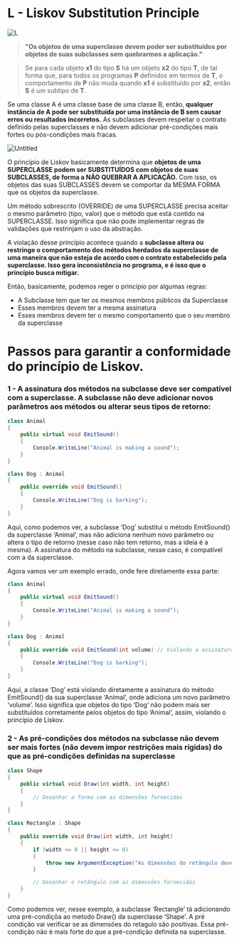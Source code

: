 # L - Liskov Substitution Principle

![L](https://github.com/VictorMarri/SOLID_PRINCIPLES/assets/55095546/a005fd98-c2f0-4912-989b-4545b412adfb)

> **"Os objetos de uma superclasse devem poder ser substituídos por objetos de suas subclasses sem quebrarmos a aplicação."**

> Se para cada objeto **x1** do tipo **S** há um objeto **x2** do tipo **T**, de tal forma que, para todos os programas **P** definidos em termos de **T**, o comportamento de **P** não muda quando **x1** é substituído por **x2**, então **S** é um subtipo de **T**.

Se uma classe A é uma classe base de uma classe B, então, **qualquer instância de A pode ser substituída por uma instância de B sem causar erros ou resultados incorretos.** As subclasses devem respeitar o contrato definido pelas superclasses e não devem adicionar pré-condições mais fortes ou pós-condições mais fracas.

![Untitled](https://s3-us-west-2.amazonaws.com/secure.notion-static.com/0c059f4b-785a-4d50-b312-635aa2bf0681/Untitled.png)

O princípio de Liskov basicamente determina que **objetos de uma SUPERCLASSE podem ser SUBSTITUÍDOS com objetos de suas SUBCLASSES, de forma a NÃO QUEBRAR A APLICAÇÃO.** Com isso, os objetos das suas SUBCLASSES devem se comportar da MESMA FORMA que os objetos da superclasse.

Um método sobrescrito (OVERRIDE) de uma SUPERCLASSE precisa aceitar o mesmo parâmetro (tipo, valor) que o método que está contido na SUPERCLASSE. Isso significa que não pode implementar regras de validações que restrinjam o uso da abstração.

A violação desse princípio acontece quando a **subclasse altera ou restringe o comportamento dos métodos herdados da superclasse de uma maneira que não esteja de acordo com o contrato estabelecido pela superclasse. Isso gera inconsistência no programa, e é isso que o princípio busca mitigar.**

Então, basicamente, podemos reger o princípio por algumas regras:

- A Subclasse tem que ter os mesmos membros públicos da Superclasse
- Esses membros devem ter a mesma assinatura
- Esses membros devem ter o mesmo comportamento que o seu membro da superclasse

# Passos para garantir a conformidade do princípio de Liskov.

### 1 - A assinatura dos métodos na subclasse deve ser compatível com a superclasse. A subclasse **não deve adicionar novos parâmetros aos métodos ou alterar seus tipos de retorno:**

```csharp
class Animal
{
    public virtual void EmitSound()
    {
        Console.WriteLine("Animal is making a sound");
    }
}

class Dog : Animal
{
    public override void EmitSound()
    {
        Console.WriteLine("Dog is barking");
    }
}
````

Aqui, como podemos ver, a subclasse ‘Dog’ substitui o método EmitSound() da superclasse ‘Animal’, mas não adiciona nenhum novo parâmetro ou altera o tipo de retorno (nesse caso não tem retorno, mas a ideia é a mesma). A assinatura do método na subclasse, nesse caso, é compatível com a da superclasse.

Agora vamos ver um exemplo errado, onde fere diretamente essa parte:

```csharp
class Animal
{
    public virtual void EmitSound()
    {
        Console.WriteLine("Animal is making a sound");
    }
}
````


```csharp
class Dog : Animal
{
    public override void EmitSound(int volume) // Violando a assinatura
    {
        Console.WriteLine("Dog is barking");
    }
}
````

Aqui, a classe ‘Dog’ está violando diretamente a assinatura do método EmitSound() da sua superclasse ‘Animal’, onde adiciona um novo parâmetro ‘volume’. Isso significa que objetos do tipo ‘Dog’ não podem mais ser substituídos corretamente pelos objetos do tipo ‘Animal’, assim, violando o princípio de Liskov.

### 2 - As pré-condições dos métodos na subclasse não devem ser mais fortes (não devem impor restrições mais rígidas) do que as pré-condições definidas na superclasse


```csharp
class Shape
{
    public virtual void Draw(int width, int height)
    {
        // Desenhar a forma com as dimensões fornecidas
    }
}
````


```csharp
class Rectangle : Shape
{
    public override void Draw(int width, int height)
    {
        if (width <= 0 || height <= 0)
        {
            throw new ArgumentException("As dimensões do retângulo devem ser positivas");
        }

        // Desenhar o retângulo com as dimensões fornecidas
    }
}
````

Como podemos ver, nesse exemplo, a subclasse ‘Rectangle’ tá adicionando uma pré-condiçõa ao metodo Draw() da superclasse ‘Shape’. A pré condição vai verificar se as dimensões do retagulo são positivas. Essa pré-condição não é mais forte do que a pré-condição definida na superclasse. 
